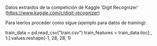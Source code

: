 Datos extraidos de la competición de Kaggle 'Digit Recognizer' (https://www.kaggle.com/c/digit-recognizer)

Para leerlos proceder como sigue (ejemplo para datos de training):

train_data = pd.read_csv("train.csv")
train_features = train_data.iloc[:, 1:].values.reshape(-1, 28, 28, 1)